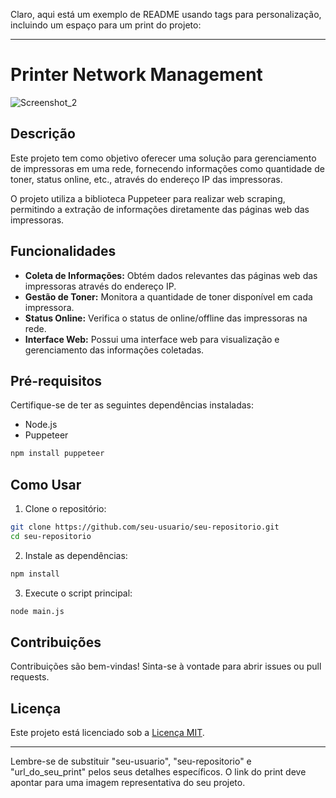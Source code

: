 Claro, aqui está um exemplo de README usando tags para personalização, incluindo um espaço para um print do projeto:

---

# Printer Network Management

![Screenshot_2](https://github.com/MarckusP/impressoras/assets/111365757/fd62a648-901f-4e85-9f0d-1e235896c4c0)


## Descrição

Este projeto tem como objetivo oferecer uma solução para gerenciamento de impressoras em uma rede, fornecendo informações como quantidade de toner, status online, etc., através do endereço IP das impressoras.

O projeto utiliza a biblioteca Puppeteer para realizar web scraping, permitindo a extração de informações diretamente das páginas web das impressoras.

## Funcionalidades

- **Coleta de Informações:** Obtém dados relevantes das páginas web das impressoras através do endereço IP.
- **Gestão de Toner:** Monitora a quantidade de toner disponível em cada impressora.
- **Status Online:** Verifica o status de online/offline das impressoras na rede.
- **Interface Web:** Possui uma interface web para visualização e gerenciamento das informações coletadas.

## Pré-requisitos

Certifique-se de ter as seguintes dependências instaladas:

- Node.js
- Puppeteer

```bash
npm install puppeteer
```

## Como Usar

1. Clone o repositório:

```bash
git clone https://github.com/seu-usuario/seu-repositorio.git
cd seu-repositorio
```

2. Instale as dependências:

```bash
npm install
```

3. Execute o script principal:

```bash
node main.js
```

## Contribuições

Contribuições são bem-vindas! Sinta-se à vontade para abrir issues ou pull requests.

## Licença

Este projeto está licenciado sob a [Licença MIT](LICENSE).

---

Lembre-se de substituir "seu-usuario", "seu-repositorio" e "url_do_seu_print" pelos seus detalhes específicos. O link do print deve apontar para uma imagem representativa do seu projeto.
